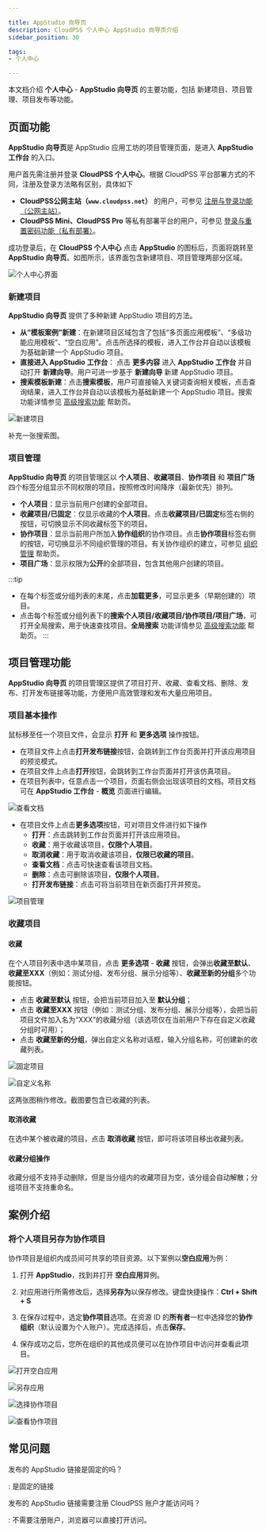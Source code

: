 ```yaml
---

title: AppStudio 向导页
description: CloudPSS 个人中心 AppStudio 向导页介绍
sidebar_position: 30

tags: 
- 个人中心

---
```


本文档介绍 **个人中心** - **AppStudio 向导页** 的主要功能，包括 新建项目、项目管理、项目发布等功能。 

## 页面功能

**AppStudio 向导页**是 AppStudio 应用工坊的项目管理页面，是进入 **AppStudio 工作台** 的入口。

用户首先需注册并登录 **CloudPSS 个人中心**。根据 CloudPSS 平台部署方式的不同，注册及登录方法略有区别，具体如下

+ **CloudPSS公网主站（`www.cloudpss.net`）** 的用户，可参见 [注册与登录功能（公网主站）](../../login/index.md "注册与登录功能（公网主站）")。
+ **CloudPSS Mini、CloudPSS Pro** 等私有部署平台的用户，可参见 [登录与重置密码功能（私有部署）](../../mini-login/index.md "登录与重置密码功能（私有部署）")。

成功登录后，在 **CloudPSS 个人中心** 点击 **AppStudio** 的图标后，页面将跳转至 **AppStudio 向导页**。如图所示，该界面包含新建项目、项目管理两部分区域。

![个人中心界面](./个人中心界面.png "个人中心界面")

### 新建项目

**AppStudio 向导页** 提供了多种新建 AppStudio 项目的方法。

+ **从“模板案例”新建**：在新建项目区域包含了包括“多页面应用模板”、“多级功能应用模板”、“空白应用”。点击所选择的模板，进入工作台并自动以该模板为基础新建一个 AppStudio 项目。
+ **直接进入 AppStudio 工作台**： 点击 **更多内容** 进入 **AppStudio 工作台** 并自动打开 **新建向导**。用户可进一步基于 **新建向导** 新建 AppStudio 项目。
+ **搜索模板新建**：点击**搜索模板**，用户可直接输入关键词查询相关模板，点击查询结果，进入工作台并自动以该模板为基础新建一个 AppStudio 项目。搜索功能详情参见 [高级搜索功能](../../others/advanced-search/index.md "高级搜索功能") 帮助页。

![新建项目](./新建项目.png "新建项目")

补充一张搜索图。

### 项目管理

**AppStudio 向导页** 的项目管理区以 **个人项目**、**收藏项目**、**协作项目** 和 **项目广场** 四个标签分组显示不同权限的项目，按照修改时间降序（最新优先）排列。

+ **个人项目**：显示当前用户创建的全部项目。
+ **收藏项目/已固定**：仅显示收藏的**个人项目**。点击**收藏项目/已固定**标签右侧的按钮，可切换显示不同收藏标签下的项目。
+ **协作项目**：显示当前用户所加入**协作组织**的协作项目。点击**协作项目**标签右侧的按钮，可切换显示不同组织管理的项目。有关协作组织的建立，可参见 [组织管理](../../settings/organization/index.md "组织管理") 帮助页。
+ **项目广场**：显示权限为**公开**的全部项目，包含其他用户创建的项目。

:::tip
+ 在每个标签或分组列表的末尾，点击**加载更多**，可显示更多（早期创建的）项目。
+ 点击每个标签或分组列表下的**搜索个人项目/收藏项目/协作项目/项目广场**，可打开全局搜索，用于快速查找项目。**全局搜索** 功能详情参见 [高级搜索功能](../../others/advanced-search/index.md "高级搜索功能") 帮助页。
:::

## 项目管理功能


**AppStudio 向导页** 的项目管理区提供了项目打开、收藏、查看文档、删除、发布、打开发布链接等功能，方便用户高效管理和发布大量应用项目。

### 项目基本操作

鼠标移至任一个项目文件，会显示 **打开** 和 **更多选项** 操作按钮。
+ 在项目文件上点击**打开发布链接**按钮，会跳转到工作台页面并打开该应用项目的预览模式。
+ 在项目文件上点击**打开**按钮，会跳转到工作台页面并打开该仿真项目。
+ 在项目列表中，任意点击一个项目，页面右侧会出现该项目的文档。项目文档可在 **AppStudio 工作台** - **概览** 页面进行编辑。

![查看文档](./查看文档.png "查看文档")

+ 在项目文件上点击**更多选项**按钮，可对项目文件进行如下操作
    + **打开**：点击跳转到工作台页面并打开该应用项目。
    + **收藏**：用于收藏该项目，**仅限个人项目**。
    + **取消收藏**：用于取消收藏该项目，**仅限已收藏的项目**。
    + **查看文档**：点击可快速查看该项目文档。
    + **删除**：点击可删除该项目，**仅限个人项目**。
    + **打开发布链接**：点击可将当前项目在新页面打开并预览。

![项目管理](./项目管理.png "项目管理")

### 收藏项目

#### 收藏

在个人项目列表中选中某项目，点击 **更多选项** - **收藏** 按钮，会弹出**收藏至默认**、**收藏至XXX**（例如：测试分组、发布分组、展示分组等）、**收藏至新的分组**多个功能按钮。

+ 点击 **收藏至默认** 按钮，会把当前项目加入至 **默认分组**；
+ 点击 **收藏至XXX** 按钮（例如：测试分组、发布分组、展示分组等），会把当前项目文件加入名为“XXX”的收藏分组（该选项仅在当前用户下存在自定义收藏分组时可用）；
+ 点击 **收藏至新的分组**，弹出自定义名称对话框，输入分组名称，可创建新的收藏列表。

![固定项目](./固定项目.png "固定项目")

![自定义名称](./自定义名称.png "自定义名称")

这两张图稍作修改。截图要包含已收藏的列表。

#### 取消收藏

在选中某个被收藏的项目，点击 **取消收藏** 按钮，即可将该项目移出收藏列表。

#### 收藏分组操作

<!-- 收藏分组是否可以删除？重命名？ -->

收藏分组不支持手动删除，但是当分组内的收藏项目为空，该分组会自动解散；分组项目不支持重命名。

## 案例介绍

### 将个人项目另存为协作项目

协作项目是组织内成员间可共享的项目资源。以下案例以**空白应用**为例：

1. 打开 **AppStudio**，找到并打开 **空白应用**算例。

2. 对应用进行所需修改后，选择**另存为**以保存修改。键盘快捷操作：**Ctrl + Shift + S**

3. 在保存过程中，选定**协作项目**选项。在资源 ID 的**所有者**一栏中选择您的**协作组织**（默认设置为个人账户）。完成选择后，点击**保存**。

4. 保存成功之后，您所在组织的其他成员便可以在协作项目中访问并查看此项目。

![打开空白应用](image.png "打开空白应用")

![另存应用](image-1.png "另存应用") 

![选择协作项目](image-2.png "选择协作项目")

![查看协作项目](image-3.png "查看协作项目")

## 常见问题

发布的 AppStudio 链接是固定的吗？

:   是固定的链接

发布的 AppStudio 链接需要注册 CloudPSS 账户才能访问吗？

:   不需要注册账户，浏览器可以直接打开访问。



